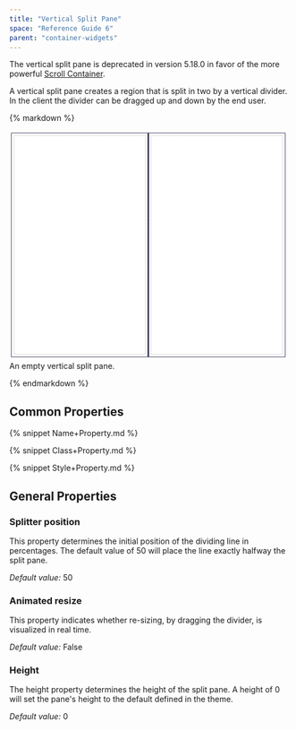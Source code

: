```yaml
---
title: "Vertical Split Pane"
space: "Reference Guide 6"
parent: "container-widgets"
---
```



The vertical split pane is deprecated in version 5.18.0 in favor of the more powerful [Scroll Container](/refguide6/scroll-container).

A vertical split pane creates a region that is split in two by a vertical divider. In the client the divider can be dragged up and down by the end user.

<div class="alert alert-info">{% markdown %}

![](attachments/819203/918040.png)
An empty vertical split pane.

{% endmarkdown %}</div>

## Common Properties

{% snippet Name+Property.md %}

{% snippet Class+Property.md %}

{% snippet Style+Property.md %}

## General Properties

### Splitter position

This property determines the initial position of the dividing line in percentages. The default value of 50 will place the line exactly halfway the split pane.

_Default value:_ 50

### Animated resize

This property indicates whether re-sizing, by dragging the divider, is visualized in real time.

_Default value:_ False

### Height

The height property determines the height of the split pane. A height of 0 will set the pane's height to the default defined in the theme.

_Default value:_ 0
